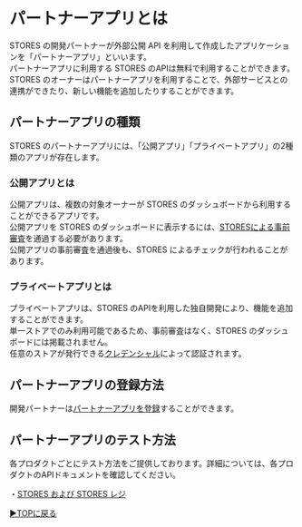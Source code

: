 # パートナーアプリとは
STORES の開発パートナーが外部公開 API を利用して作成したアプリケーションを「パートナーアプリ」といいます。  
パートナーアプリに利用する STORES のAPIは無料で利用することができます。  
STORES のオーナーはパートナーアプリを利用することで、外部サービスとの連携ができたり、新しい機能を追加したりすることができます。


## パートナーアプリの種類
STORES のパートナーアプリには、「公開アプリ」「プライベートアプリ」の2種類のアプリが存在します。


### 公開アプリとは
公開アプリは、複数の対象オーナーが STORES のダッシュボードから利用することができるアプリです。  
公開アプリを STORES のダッシュボードに表示するには、[STORESによる事前審査](partner-app-review.md)を通過する必要があります。  
公開アプリの事前審査を通過後も、STORES によるチェックが行われることがあります。  


### プライベートアプリとは
プライベートアプリは、STORES のAPIを利用した独自開発により、機能を追加することができます。  
単一ストアでのみ利用可能であるため、事前審査はなく、STORES のダッシュボードには掲載されません。  
任意のストアが発行できる[クレデンシャル](auth.md)によって認証されます。  


## パートナーアプリの登録方法
開発パートナーは[パートナーアプリを登録](development-partner-signup.md)することができます。  


## パートナーアプリのテスト方法
各プロダクトごとにテスト方法をご提供しております。詳細については、各プロダクトのAPIドキュメントを確認してください。

・[STORES および STORES レジ](https://github.com/heyinc/retail-api-docs/blob/master/test-data.md) 



[▶︎TOPに戻る](README.md)
